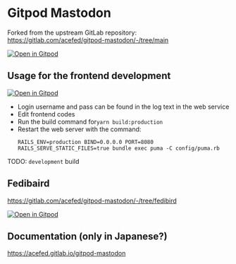 # Gitpod Mastodon

Forked from the upstream GitLab repository: https://gitlab.com/acefed/gitpod-mastodon/-/tree/main

[![Open in Gitpod](https://gitpod.io/button/open-in-gitpod.svg)](https://gitpod.io/#GITTAG=main/https://gitlab.com/acefed/gitpod-mastodon)
## Usage for the frontend development

[![Open in Gitpod](https://gitpod.io/button/open-in-gitpod.svg)](https://gitpod.io/#GITTAG=main/https://github.com/shuuji3/gitpod-mastodon)

- Login username and pass can be found in the log text in the web service
- Edit frontend codes
- Run the build command for`yarn build:production`
- Restart the web server with the command:
  ```shell
  RAILS_ENV=production BIND=0.0.0.0 PORT=8080 RAILS_SERVE_STATIC_FILES=true bundle exec puma -C config/puma.rb
  ```

TODO: `development` build

## Fedibaird

https://gitlab.com/acefed/gitpod-mastodon/-/tree/fedibird

[![Open in Gitpod](https://gitpod.io/button/open-in-gitpod.svg)](https://gitpod.io/#GITTAG=fedibird/https://gitlab.com/acefed/gitpod-mastodon/-/tree/fedibird)

## Documentation (only in Japanese?)

https://acefed.gitlab.io/gitpod-mastodon
